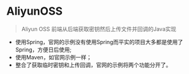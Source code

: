 # AliyunOSS

> Aliyun OSS 前端从后端获取密钥然后上传文件并回调的Java实现
- 使用Spring，官网的示例没有使用Spring而平实的项目大多都是使用了Spring，方便日后使用;
- 使用Maven，如官网示例一样；
- 整合了获取临时密钥和上传回调，官网的示例将两个功能分开了。
